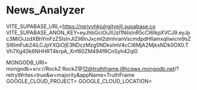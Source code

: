 # News_Analyzer
VITE_SUPABASE_URL=https://rqrivvhkjulrgityejlj.supabase.co
VITE_SUPABASE_ANON_KEY=eyJhbGciOiJIUzI1NiIsInR5cCI6IkpXVCJ9.eyJpc3MiOiJzdXBhYmFzZSIsInJlZiI6InJxcml2dmhranVscmdpdHllamxqIiwicm9sZSI6ImFub24iLCJpYXQiOjE3NDczMzg5NDksImV4cCI6MjA2MjkxNDk0OX0.TVh7Xg40k6NHHRT4krpA_Xnf60ZM494fRCnSyh42ql0

MONGODB_URI= mongodb+srv://RockZ:RockZ@12@truthframe.j9hcqwx.mongodb.net/?retryWrites=true&w=majority&appName=TruthFrame
GOOGLE_CLOUD_PROJECT=
GOOGLE_CLOUD_LOCATION=

